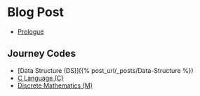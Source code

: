 # Blog Post
* [Prologue](./)
## Journey Codes
* [Data Structure (DS)]({% post_url/_posts/Data-Structure %})
* [C Language (C)](./)
* [Discrete Mathematics (M)](./)
